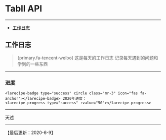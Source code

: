 # Tabll API

---

- [工作日志](#section-1)

<a name="section-1"></a>
## 工作日志

> {primary.fa-tencent-weibo} 这是每天的工作日志
> 记录每天遇到的问题和学到的一些东西

---

### 进度

<larecipe-card shadow>

    <larecipe-badge type="success" circle class="mr-3" icon="fas fa-anchor"></larecipe-badge> 2020年进度：
    <larecipe-progress type="success" :value="50"></larecipe-progress>

</larecipe-card>

---

<larecipe-badge type="primary" circle icon="fa fa-user"></larecipe-badge>
<larecipe-badge type="danger" rounded>天述</larecipe-badge>

---

【最后更新：2020-6-9】 
